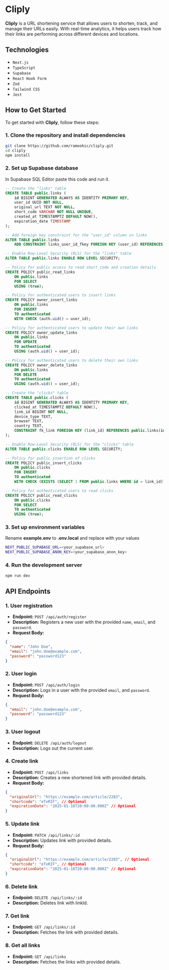 # Cliply

**Cliply** is a URL shortening service that allows users to shorten, track, and manage their URLs easily. With real-time analytics, it helps users track how their links are performing across different devices and locations.

## Technologies

- `Next.js`
- `TypeScript`
- `Supabase`
- `React Hook Form`
- `Zod`
- `Tailwind CSS`
- `Jest`

## How to Get Started

To get started with **Cliply**, follow these steps:

### 1. Clone the repository and install dependencies

```bash
git clone https://github.com/ramookic/cliply.git
cd cliply
npm install
```

### 2. Set up Supabase database

In Supabase SQL Editor paste this code and run it.

```sql
-- Create the "links" table
CREATE TABLE public.links (
    id BIGINT GENERATED ALWAYS AS IDENTITY PRIMARY KEY,
    user_id UUID NOT NULL,
    original_url TEXT NOT NULL,
    short_code VARCHAR NOT NULL UNIQUE,
    created_at TIMESTAMPTZ DEFAULT NOW(),
    expiration_date TIMESTAMP
);

-- Add foreign key constraint for the "user_id" column in links
ALTER TABLE public.links
    ADD CONSTRAINT links_user_id_fkey FOREIGN KEY (user_id) REFERENCES auth.users(id);

-- Enable Row-Level Security (RLS) for the "links" table
ALTER TABLE public.links ENABLE ROW LEVEL SECURITY;

-- Policy for public access to read short_code and creation details
CREATE POLICY public_read_links
    ON public.links
    FOR SELECT
    USING (true);

-- Policy for authenticated users to insert links
CREATE POLICY owner_insert_links
    ON public.links
    FOR INSERT
    TO authenticated
    WITH CHECK (auth.uid() = user_id);

-- Policy for authenticated users to update their own links
CREATE POLICY owner_update_links
    ON public.links
    FOR UPDATE
    TO authenticated
    USING (auth.uid() = user_id);

-- Policy for authenticated users to delete their own links
CREATE POLICY owner_delete_links
    ON public.links
    FOR DELETE
    TO authenticated
    USING (auth.uid() = user_id);

-- Create the "clicks" table
CREATE TABLE public.clicks (
    id BIGINT GENERATED ALWAYS AS IDENTITY PRIMARY KEY,
    clicked_at TIMESTAMPTZ DEFAULT NOW(),
    link_id BIGINT NOT NULL,
    device_type TEXT,
    browser TEXT,
    country TEXT,
    CONSTRAINT fk_link FOREIGN KEY (link_id) REFERENCES public.links(id) ON DELETE CASCADE
);

-- Enable Row-Level Security (RLS) for the "clicks" table
ALTER TABLE public.clicks ENABLE ROW LEVEL SECURITY;

-- Policy for public insertion of clicks
CREATE POLICY public_insert_clicks
    ON public.clicks
    FOR INSERT
    TO authenticated
    WITH CHECK (EXISTS (SELECT 1 FROM public.links WHERE id = link_id));

-- Policy for authenticated users to read clicks
CREATE POLICY public_read_clicks
    ON public.clicks
    FOR SELECT
    TO authenticated
    USING (true);

```

### 3. Set up environment variables

Rename **example.env** to **.env.local** and replace with your values

```bash
NEXT_PUBLIC_SUPABASE_URL=<your_supabase_url>
NEXT_PUBLIC_SUPABASE_ANON_KEY=<your_supabase_anon_key>
```

### 4. Run the development server

```bash
npm run dev
```

## API Endpoints

### 1. User registration

- **Endpoint:** `POST /api/auth/register`
- **Description:** Registers a new user with the provided `name`, `email`, and `password`.
- **Request Body:**

```json
{
  "name": "John Doe",
  "email": "john.doe@example.com",
  "password": "password123"
}
```

### 2. User login

- **Endpoint:** `POST /api/auth/login`
- **Description:** Logs in a user with the provided `email`, and `password`.
- **Request Body:**

```json
{
  "email": "john.doe@example.com",
  "password": "password123"
}
```

### 3. User logout

- **Endpoint:** `DELETE /api/auth/logout`
- **Description:** Logs out the current user.

### 4. Create link

- **Endpoint:** `POST /api/links`
- **Description:** Creates a new shortened link with provided details.
- **Request Body:**

```json
{
  "originalUrl": "https://example.com/article/2283",
  "shortcode": "eTxRIF", // Optional
  "expirationDate": "2025-01-18T20:00:00.000Z" // Optional
}
```

### 5. Update link

- **Endpoint:** `PATCH /api/links/:id`
- **Description:** Updates link with provided details.
- **Request Body:**

```json
{
  "originalUrl": "https://example.com/article/2283", // Optional
  "shortcode": "eTxRIF", // Optional
  "expirationDate": "2025-01-18T20:00:00.000Z" // Optional
}
```

### 6. Delete link

- **Endpoint:** `DELETE /api/links/:id`
- **Description:** Deletes link with linkId.

### 7. Get link

- **Endpoint:** `GET /api/links/:id`
- **Description:** Fetches the link with provided details.

### 8. Get all links

- **Endpoint:** `GET /api/links`
- **Description:** Fetches the links with provided details.
